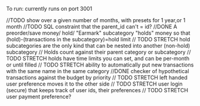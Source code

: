 To run: currently runs on port 3001

//TODO show over a given number of months, with presets for 1 year,or 1 month
//TODO SQL constraint that the parent_id can't = id?
//DONE A preorder/save money/ hold/ "Earmark" subcategory "holds" money so that (hold)-(transactions in the subcategory)=hold limit
// TODO STRETCH  hold subcategories are the only kind that can be nested into another (non-hold) subcategory
//  Holds count against their parent category or subcategory
// TODO STRETCH holds have time limits you can set, and can be per-month or until filled
// TODO STRETCH ability to automatically put new transactions with the same name in the same category
//DONE checker of hypothetical transactions against the budget by priority
// TODO STRETCH left handed user preference moves it to the other side
// TODO STRETCH user login (secure) that keeps track of user ids, their preferences
// TODO STRETCH user payment preference?